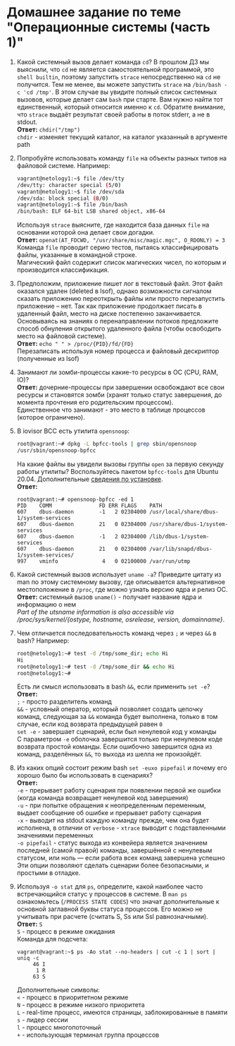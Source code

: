 # Домашнее задание по теме "Операционные системы (часть 1)"

1. Какой системный вызов делает команда `cd`? В прошлом ДЗ мы выяснили, что `cd` не является самостоятельной  программой, это `shell builtin`, поэтому запустить `strace` непосредственно на `cd` не получится. Тем не менее, вы можете запустить `strace` на `/bin/bash -c 'cd /tmp'`. В этом случае вы увидите полный список системных вызовов, которые делает сам `bash` при старте. Вам нужно найти тот единственный, который относится именно к `cd`. Обратите внимание, что `strace` выдаёт результат своей работы в поток stderr, а не в stdout.  
**Ответ:** `chdir("/tmp")`  
`chdir` - изменяет текущий каталог, на каталог указанный в аргументе path  

2. Попробуйте использовать команду `file` на объекты разных типов на файловой системе. Например:
    ```bash
    vagrant@netology1:~$ file /dev/tty
    /dev/tty: character special (5/0)
    vagrant@netology1:~$ file /dev/sda
    /dev/sda: block special (8/0)
    vagrant@netology1:~$ file /bin/bash
    /bin/bash: ELF 64-bit LSB shared object, x86-64
    ```
    Используя `strace` выясните, где находится база данных `file` на основании которой она делает свои догадки.  
**Ответ:** `openat(AT_FDCWD, "/usr/share/misc/magic.mgc", O_RDONLY) = 3`  
Команда `file` проводит серию тестов, пытаясь классифицировать файлы, указанные в командной строке.  
Магический файл содержит список магических чисел, по которым и производится классификация.  

3. Предположим, приложение пишет лог в текстовый файл. Этот файл оказался удален (deleted в lsof), однако возможности сигналом сказать приложению переоткрыть файлы или просто перезапустить приложение – нет. Так как приложение продолжает писать в удаленный файл, место на диске постепенно заканчивается. Основываясь на знаниях о перенаправлении потоков предложите способ обнуления открытого удаленного файла (чтобы освободить место на файловой системе).  
**Ответ:** `echo " " > /proc/{PID}/fd/{FD}`  
Перезаписать используя номер процесса и файловый дескриптор (полученные из lsof)  

4. Занимают ли зомби-процессы какие-то ресурсы в ОС (CPU, RAM, IO)?  
**Ответ:** дочерние-процессы при завершении освобождают все свои ресурсы и становятся зомби (хранят только статус завершения, до момента прочтения его родительским процессом).  
Единственное что занимают - это место в таблице процессов (которое ограничено).  

5. В iovisor BCC есть утилита `opensnoop`:
    ```bash
    root@vagrant:~# dpkg -L bpfcc-tools | grep sbin/opensnoop
    /usr/sbin/opensnoop-bpfcc
    ```
    На какие файлы вы увидели вызовы группы `open` за первую секунду работы утилиты? Воспользуйтесь пакетом `bpfcc-tools` для Ubuntu 20.04. Дополнительные [сведения по установке](https://github.com/iovisor/bcc/blob/master/INSTALL.md).  
**Ответ:**  
    ```
    root@vagrant:~# opensnoop-bpfcc -ed 1
    PID    COMM               FD ERR FLAGS    PATH
    607    dbus-daemon        -1   2 02304000 /usr/local/share/dbus-1/system-services
    607    dbus-daemon        21   0 02304000 /usr/share/dbus-1/system-services
    607    dbus-daemon        -1   2 02304000 /lib/dbus-1/system-services
    607    dbus-daemon        21   0 02304000 /var/lib/snapd/dbus-1/system-services/
    997    vminfo              4   0 02100000 /var/run/utmp
    ```

6. Какой системный вызов использует `uname -a`? Приведите цитату из man по этому системному вызову, где описывается альтернативное местоположение в `/proc`, где можно узнать версию ядра и релиз ОС.  
**Ответ:** системный вызов `uname()` - получает название ядра и информацию о нем  
*Part of the utsname information is also accessible via /proc/sys/kernel/{ostype, hostname, osrelease, version, domainname}*.  

7. Чем отличается последовательность команд через `;` и через `&&` в bash? Например:
    ```bash
    root@netology1:~# test -d /tmp/some_dir; echo Hi
    Hi
    root@netology1:~# test -d /tmp/some_dir && echo Hi
    root@netology1:~#
    ```
    Есть ли смысл использовать в bash `&&`, если применить `set -e`?  
**Ответ:**  
`;` - просто разделитель команд  
`&&` - условный оператор, который позволяет создать цепочку команд, следующая за `&&` команда будет выполнена, только в том случае, если код возврата предыдущей равен `0`  
`set -e` - завершает сценарий, если был ненулевой код у команды  
С параметром `-e` оболочка завершится только при ненулевом коде возврата простой команды. Если ошибочно завершится одна из команд, разделённых `&&`, то выхода из шелла не произойдёт.  

1. Из каких опций состоит режим bash `set -euxo pipefail` и почему его хорошо было бы использовать в сценариях?  
**Ответ:**  
`-e` - прерывает работу сценария при появлении первой же ошибки (когда команда возвращает ненулевой код завершения)  
`-u` - при попытке обращения к неопределенным переменным, выдает сообщение об ошибке и прерывает работу сценария  
`-x` - выводит на stdout каждую команду прежде, чем она будет исполнена, в отличии от `verbose` - `xtrace` выводит с подставленными значениями переменных  
`-o pipefail` - статус выхода из конвейера является значением последней (самой правой) команды, завершённой с ненулевым статусом, или ноль — если работа всех команд завершена успешно  
Эти опции позволяют сделать сценарии более безопасными, и простыми в отладке.  

9.  Используя `-o stat` для `ps`, определите, какой наиболее часто встречающийся статус у процессов в системе. В `man ps` ознакомьтесь (`/PROCESS STATE CODES`) что значат дополнительные к основной заглавной буквы статуса процессов. Его можно не учитывать при расчете (считать S, Ss или Ssl равнозначными).  
**Ответ:** `S`  
`S` - процесс в режиме ожидания  
Команда для подсчета:  
    ```
    vagrant@vagrant:~$ ps -Ao stat --no-headers | cut -c 1 | sort | uniq -c
         46 I
          1 R
         63 S
    ```
    Дополнительные символы:  
    `<` - процесс в приоритетном режиме  
    `N` - процесс в режиме низкого приоритета  
    `L` - real-time процесс, имеются страницы, заблокированные в памяти  
    `s` - лидер сессии  
    `l` - процесс многопоточный  
    `+` - использующая терминал группа процессов  
